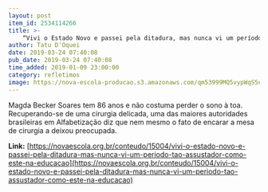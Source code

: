 ```yaml
---
layout: post
item_id: 2534114266
title: >-
    “Vivi o Estado Novo e passei pela ditadura, mas nunca vi um período tão assustador como este na Educação”
author: Tatu D'Oquei
date: 2019-03-24 07:40:08
pub_date: 2019-03-24 07:40:08
time_added: 2019-01-09 23:00:00
category: refletimos
image: https://nova-escola-producao.s3.amazonaws.com/qm53999MQ5vypWqS5upt3vvxAZBx4nBhUBfC5nfSMCkGrCe4ps3pW5fJkPxK/magda-soares-foto-ronaldo-guimaraes.jpg
---
```


Magda Becker Soares tem 86 anos e não costuma perder o sono à toa. Recuperando-se de uma cirurgia delicada, uma das maiores autoridades brasileiras em Alfabetização diz que nem mesmo o fato de encarar a mesa de cirurgia a deixou preocupada.

**Link:** [https://novaescola.org.br/conteudo/15004/vivi-o-estado-novo-e-passei-pela-ditadura-mas-nunca-vi-um-periodo-tao-assustador-como-este-na-educacao](https://novaescola.org.br/conteudo/15004/vivi-o-estado-novo-e-passei-pela-ditadura-mas-nunca-vi-um-periodo-tao-assustador-como-este-na-educacao)

